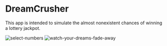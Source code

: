 # DreamCrusher

This app is intended to simulate the almost nonexistent chances of winning a lottery jackpot.

![select-numbers](https://i.imgur.com/pgcJwbM.png)
![watch-your-dreams-fade-away](https://i.imgur.com/UHbypMr.png)

